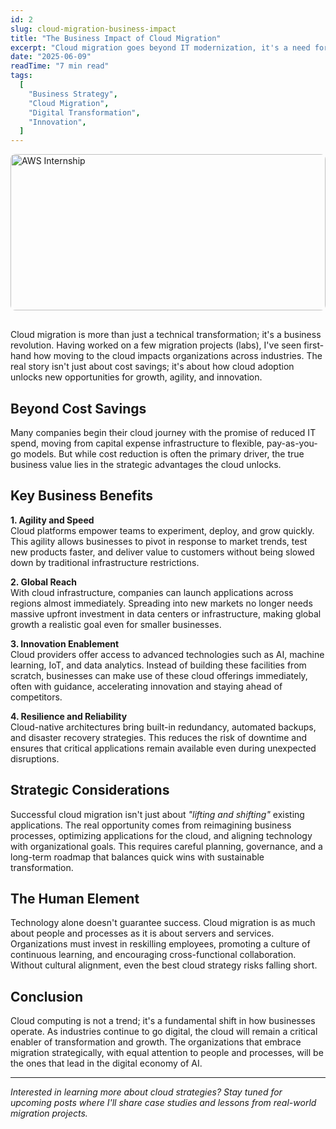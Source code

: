 ```yaml
---
id: 2
slug: cloud-migration-business-impact
title: "The Business Impact of Cloud Migration"
excerpt: "Cloud migration goes beyond IT modernization, it's a need for agility, global expansion, and innovation that reshapes how businesses operate and compete."
date: "2025-06-09"
readTime: "7 min read"
tags:
  [
    "Business Strategy",
    "Cloud Migration",
    "Digital Transformation",
    "Innovation",
  ]
---
```


<img src="/blogphotos/migration.jpeg" alt="AWS Internship" style="width: 100%; height: 160px; object-fit: cover; object-position: center center; border-radius: 8px; margin-bottom: 1rem;" class="blog-hero-image" />

<style>
@media (min-width: 768px) {
  .blog-hero-image {
    height: 250px !important;
  }
}
</style>

Cloud migration is more than just a technical transformation; it's a business revolution. Having worked on a few migration projects (labs), I've seen first-hand how moving to the cloud impacts organizations across industries. The real story isn't just about cost savings; it's about how cloud adoption unlocks new opportunities for growth, agility, and innovation.

## Beyond Cost Savings

Many companies begin their cloud journey with the promise of reduced IT spend, moving from capital expense infrastructure to flexible, pay-as-you-go models. But while cost reduction is often the primary driver, the true business value lies in the strategic advantages the cloud unlocks.

## Key Business Benefits

**1. Agility and Speed**  
Cloud platforms empower teams to experiment, deploy, and grow quickly. This agility allows businesses to pivot in response to market trends, test new products faster, and deliver value to customers without being slowed down by traditional infrastructure restrictions.

**2. Global Reach**  
With cloud infrastructure, companies can launch applications across regions almost immediately. Spreading into new markets no longer needs massive upfront investment in data centers or infrastructure, making global growth a realistic goal even for smaller businesses.

**3. Innovation Enablement**  
Cloud providers offer access to advanced technologies such as AI, machine learning, IoT, and data analytics. Instead of building these facilities from scratch, businesses can make use of these cloud offerings immediately, often with guidance, accelerating innovation and staying ahead of competitors.

**4. Resilience and Reliability**  
Cloud-native architectures bring built-in redundancy, automated backups, and disaster recovery strategies. This reduces the risk of downtime and ensures that critical applications remain available even during unexpected disruptions.

## Strategic Considerations

Successful cloud migration isn't just about _"lifting and shifting"_ existing applications. The real opportunity comes from reimagining business processes, optimizing applications for the cloud, and aligning technology with organizational goals. This requires careful planning, governance, and a long-term roadmap that balances quick wins with sustainable transformation.

## The Human Element

Technology alone doesn't guarantee success. Cloud migration is as much about people and processes as it is about servers and services. Organizations must invest in reskilling employees, promoting a culture of continuous learning, and encouraging cross-functional collaboration. Without cultural alignment, even the best cloud strategy risks falling short.

## Conclusion

Cloud computing is not a trend; it's a fundamental shift in how businesses operate. As industries continue to go digital, the cloud will remain a critical enabler of transformation and growth. The organizations that embrace migration strategically, with equal attention to people and processes, will be the ones that lead in the digital economy of AI.

---

_Interested in learning more about cloud strategies? Stay tuned for upcoming posts where I'll share case studies and lessons from real-world migration projects._
